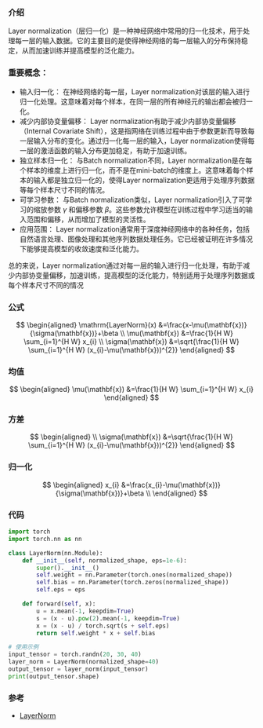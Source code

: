 ### 介绍
Layer normalization（层归一化）是一种神经网络中常用的归一化技术，用于处理每一层的输入数据。它的主要目的是使得神经网络的每一层输入的分布保持稳定，从而加速训练并提高模型的泛化能力。
### 重要概念：

- 输入归一化： 在神经网络的每一层，Layer normalization对该层的输入进行归一化处理。这意味着对每个样本，在同一层的所有神经元的输出都会被归一化。
- 减少内部协变量偏移： Layer normalization有助于减少内部协变量偏移（Internal Covariate Shift），这是指网络在训练过程中由于参数更新而导致每一层输入分布的变化。通过归一化每一层的输入，Layer normalization使得每一层的激活函数的输入分布更加稳定，有助于加速训练。
- 独立样本归一化： 与Batch normalization不同，Layer normalization是在每个样本的维度上进行归一化，而不是在mini-batch的维度上。这意味着每个样本的输入都是独立归一化的，使得Layer normalization更适用于处理序列数据等每个样本尺寸不同的情况。
- 可学习参数： 与Batch normalization类似，Layer normalization引入了可学习的缩放参数 $\gamma$ 和偏移参数 $\beta$。这些参数允许模型在训练过程中学习适当的输入范围和偏移，从而增加了模型的灵活性。
- 应用范围： Layer normalization通常用于深度神经网络中的各种任务，包括自然语言处理、图像处理和其他序列数据处理任务。它已经被证明在许多情况下能够提高模型的收敛速度和泛化能力。

总的来说，Layer normalization通过对每一层的输入进行归一化处理，有助于减少内部协变量偏移，加速训练，提高模型的泛化能力，特别适用于处理序列数据或每个样本尺寸不同的情况

### 公式
$$
\begin{aligned}
\mathrm{LayerNorm}(x) &=\frac{x-\mu(\mathbf{x})}{\sigma(\mathbf{x})}+\beta \\
\mu(\mathbf{x}) &=\frac{1}{H W} \sum_{i=1}^{H W} x_{i} \\
\sigma(\mathbf{x}) &=\sqrt{\frac{1}{H W} \sum_{i=1}^{H W} (x_{i}-\mu(\mathbf{x}))^{2}}
\end{aligned}
$$

### 均值
$$
\begin{aligned}
\mu(\mathbf{x}) &=\frac{1}{H W} \sum_{i=1}^{H W} x_{i} 
\end{aligned}
$$

### 方差
$$
\begin{aligned}
\\
\sigma(\mathbf{x}) &=\sqrt{\frac{1}{H W} \sum_{i=1}^{H W} (x_{i}-\mu(\mathbf{x}))^{2}}
\end{aligned}
$$

### 归一化
$$
\begin{aligned}
x_{i} &=\frac{x_{i}-\mu(\mathbf{x})}{\sigma(\mathbf{x})}+\beta \\
\end{aligned}
$$


### 代码
```python
import torch
import torch.nn as nn

class LayerNorm(nn.Module):
    def __init__(self, normalized_shape, eps=1e-6):
        super().__init__()
        self.weight = nn.Parameter(torch.ones(normalized_shape))
        self.bias = nn.Parameter(torch.zeros(normalized_shape))
        self.eps = eps

    def forward(self, x):
        u = x.mean(-1, keepdim=True)
        s = (x - u).pow(2).mean(-1, keepdim=True)
        x = (x - u) / torch.sqrt(s + self.eps)
        return self.weight * x + self.bias

# 使用示例
input_tensor = torch.randn(20, 30, 40)
layer_norm = LayerNorm(normalized_shape=40)
output_tensor = layer_norm(input_tensor)
print(output_tensor.shape)
```
            
### 参考
- [LayerNorm](https://pytorch.org/docs/stable/generated/torch.nn.LayerNorm.html#torch.nn.LayerNorm)


